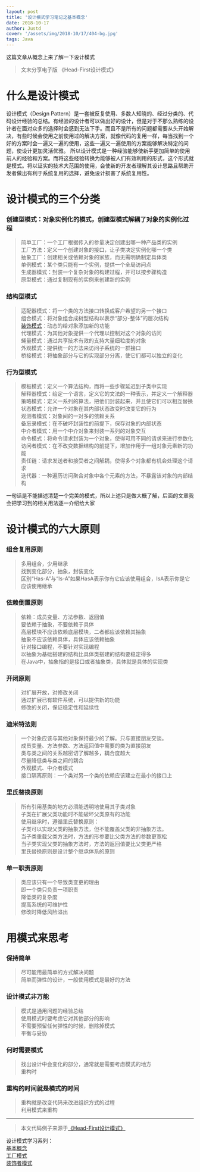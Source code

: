 ```yaml
---
layout: post
title: '设计模式学习笔记之基本概念'
date: 2018-10-17
author: Justd
cover: '/assets/img/2018-10/17/404-bg.jpg'
tags: Java   
---
```

这篇文章从概念上来了解一下设计模式    
>文末分享电子版 《Head-First设计模式》

# 什么是设计模式   
设计模式（Design Pattern）是一套被反复使用、多数人知晓的、经过分类的、代码设计经验的总结。有经验的设计者可以做出好的设计，但是对于不那么熟练的设计者在面对众多的选择时会感到无法下手。而且不是所有的问题都需要从头开始解决，有些时候会使用之前使用过的解决方案，就像代码的复用一样，每当找到一个好的方案时会一遍又一遍的使用，这些一遍又一遍使用的方案能够解决特定的问题，使设计更加灵活优雅。
所以设计模式是一种经验能够使新手更加简单的使用前人的经验和方案。而将这些经验转换为能够被人们有效利用的形式，这个形式就是模式。将以证实的技术大范围的使用，会使新的开发者理解其设计思路且帮助开发者做出有利于系统复用的选择，避免设计损害了系统复用性。

# 设计模式的三个分类
### 创建型模式：对象实例化的模式，创建型模式解耦了对象的实例化过程   
>简单工厂：一个工厂根据传入的参量决定创建出哪一种产品类的实例   
工厂方法：定义一个创建对象的接口，让子类决定实例化哪一个类    
抽象工厂：创建相关或依赖对象的家族，而无需明确制定具体类   
单例模式：某个类只能有一个实例，提供一个全局访问点    
生成器模式：封装一个复杂对象的构建过程，并可以按步骤构造   
原型模式：通过复制现有的实例来创建新的实例   

### 结构型模式   
>适配器模式：将一个类的方法接口转换成客户希望的另一个接口   
组合模式：将对象组合成树型结构以表示“部分-整体”的层次结构   
[装饰模式](https://yvge.ml/2018/10/16/DesingPatterns-decorator.html)：动态的给对象添加新的功能   
代理模式：为其他对象提供一个代理以控制对这个对象的访问      
蝇量模式：通过共享技术有效的支持大量细粒度的对象   
外观模式：提供统一的方法来访问子系统的一群接口   
桥接模式：将抽象部分与它的实现部分分离，使它们都可以独立的变化   

### 行为型模式   
>模板模式：定义一个算法结构，而将一些步骤延迟到子类中实现   
解释器模式：给定一个语言，定义它的文法的一种表示，并定义一个解释器   
策略模式：定义一系列的算法，把他们封装起来，并且使它们可以相互替换   
状态模式：允许一个对象在其内部状态改变时改变它的行为   
观测者模式：对象间的一对多的依赖关系   
备忘录模式：在不破坏封装性的前提下，保存对象的内部状态   
中介者模式：用一个中介对象来封装一系列的对象交互   
命令模式：将命令请求封装为一个对象，使得可用不同的请求来进行参数化   
访问者模式：在不改变数据结构的前提下，增加作用于一组对象元素新的功能  
责任链：请求发送者和接受者之间解耦，使得多个对象都有机会处理这个请求  
迭代器：一种遍历访问聚合对象中各个元素的方法，不暴露该对象的内部结构

一句话是不能描述清楚一个完美的模式，所以上述只是做大概了解，后面的文章我会把学习到的相关用法逐一介绍给大家

# 设计模式的六大原则  
### 组合复用原则  
>多用组合，少用继承    
找到变化部分，抽象，封装变化    
区别“Has-A”与“Is-A”如果HasA表示你有它应该使用组合，IsA表示你是它应该使用继承   
### 依赖倒置原则   
>依赖：成员变量、方法参数、返回值   
要依赖于抽象，不要依赖于具体   
高层模块不应该依赖底层模块，二者都应该依赖其抽象   
抽象不应该依赖具体，具体应该依赖抽象   
针对接口编程，不要针对实现编程   
以抽象为基础搭建的结构比具体类搭建的结构要稳定得多   
在Java中，抽象指的是接口或者抽象类，具体就是具体的实现类   

### 开闭原则
>对扩展开放，对修改关闭   
通过扩展已有软件系统，可以提供新的功能   
修改的关闭，保证稳定性和延续性   

### 迪米特法则
>一个对象应该与其他对象保持最少的了解。只与直接朋友交谈。   
成员变量、方法参数、方法返回值中需要的类为直接朋友   
类与类之间的关系越密切了解越多，耦合度越大   
尽量降低类与类之间的耦合   
外观模式、中介者模式   
接口隔离原则：一个类对另一个类的依赖应该建立在最小的接口上   

### 里氏替换原则
>所有引用基类的地方必须能透明地使用其子类对象   
子类在扩展父类功能时不能破坏父类原有的功能   
使用继承时，遵循里氏替换原则：   
子类可以实现父类的抽象方法，但不能覆盖父类的非抽象方法。   
当子类重载父类方法时，方法的形参要比父类方法的参数更宽松   
当子类实现父类的抽象方法时，方法的返回值要比父类更严格   
里氏替换原则是设计整个继承体系的原则   

### 单一职责原则   
>类应该只有一个导致类变更的理由   
即一个类只负责一项职责   
降低类的复杂度   
提高系统的可维护性      
修改时降低风险溢出   

# 用模式来思考   
### 保持简单   
>尽可能用最简单的方式解决问题   
简单而弹性的设计，一般使用模式是最好的方法    

### 设计模式非万能  
>模式是通用问题的经验总结   
使用模式时要考虑它对其他部分的影响   
不需要预留任何弹性的时候，删除掉模式   
平衡与妥协   

### 何时需要模式   
>找出设计中会变化的部分，通常就是需要考虑模式的地方   
重构时

### 重构的时间就是模式的时间   
>重构就是改变代码来改进组织方式的过程   
利用模式来重构  


---   
>本文代码例子来源于[《Head-First设计模式》](https://share.weiyun.com/570mvPm)    

设计模式学习系列：   
[基本概念](https://yvge.ml/2018/10/17/DesingPatterns-outline.html)    
[工厂模式](https://yvge.ml/2018/10/18/DesingPatterns-Factory.html)   
[装饰者模式](https://yvge.ml/2018/10/16/DesingPatterns-decorator.html)



